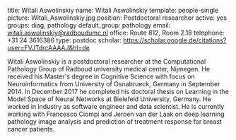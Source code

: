 title: Witali Aswolinskiy
name: Witali Aswolinskiy
template: people-single
picture: Witali_Aswolinskiy.jpg
position: Postdoctoral researcher
active: yes
groups: diag, pathology
default_group: pathology
email: witali.aswolinskiy@radboudumc.nl
office: Route 812, Room 2.18
telephone: +31 24 3616386
type: postdoc
scholar: https://scholar.google.de/citations?user=FVJTdrcAAAAJ&hl=de

Witali Aswolinskiy is a postdoctoral researcher at the Computational Pathology Group of Radboud university medical center, Nijmegen. He received his Master's degree in Cognitive Science with focus on Neuroinformatics from University of Osnabrueck, Germany in September 2014. In December 2017 he completed his doctoral thesis on Learning in the Model Space of Neural Networks at Bielefeld University, Germany. He worked in industry as software engineer and data scientist. He is currently working with Francesco Ciompi and Jeroen van der Laak on deep learning pathology image analysis and prediction of treatment response for breast cancer patients.
